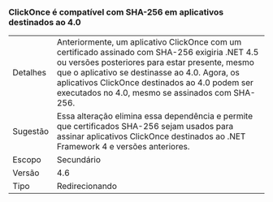 ### <a name="clickonce-supports-sha-256-on-40-targeted-apps"></a>ClickOnce é compatível com SHA-256 em aplicativos destinados ao 4.0

|   |   |
|---|---|
|Detalhes|Anteriormente, um aplicativo ClickOnce com um certificado assinado com SHA-256 exigiria .NET 4.5 ou versões posteriores para estar presente, mesmo que o aplicativo se destinasse ao 4.0. Agora, os aplicativos ClickOnce destinados ao 4.0 podem ser executados no 4.0, mesmo se assinados com SHA-256.|
|Sugestão|Essa alteração elimina essa dependência e permite que certificados SHA-256 sejam usados para assinar aplicativos ClickOnce destinados ao .NET Framework 4 e versões anteriores.|
|Escopo|Secundário|
|Versão|4.6|
|Tipo|Redirecionando|

